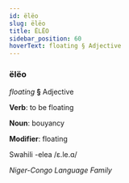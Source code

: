 ```yaml
---
id: ëlëo
slug: ëlëo
title: ËLËO
sidebar_position: 60
hoverText: floating § Adjective
---
```


### ëlëo

*floating* **§** Adjective

**Verb**: to be floating

**Noun**: bouyancy

**Modifier**: floating

Swahili -elea /ɛ.le.ɑ/

*Niger-Congo Language Family*